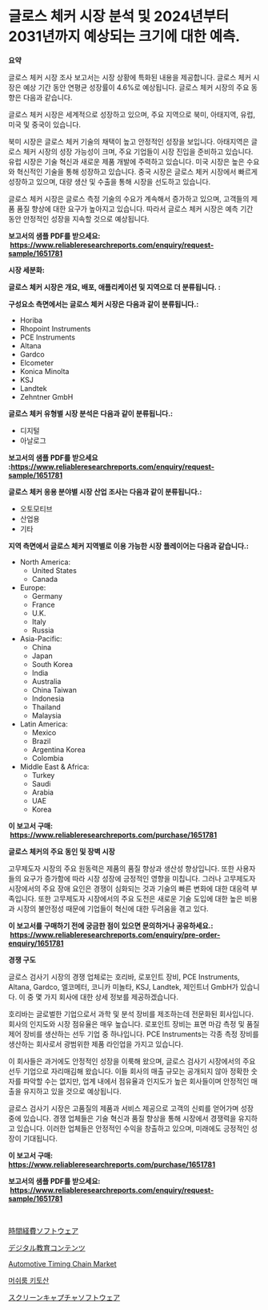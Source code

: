<p><h1>글로스 체커 시장 분석 및 2024년부터 2031년까지 예상되는 크기에 대한 예측.</h1></p><p><strong>요약</strong></p>
<p><p>글로스 체커 시장 조사 보고서는 시장 상황에 특화된 내용을 제공합니다. 글로스 체커 시장은 예상 기간 동안 연평균 성장률이 4.6%로 예상됩니다. 글로스 체커 시장의 주요 동향은 다음과 같습니다.</p><p>글로스 체커 시장은 세계적으로 성장하고 있으며, 주요 지역으로 북미, 아태지역, 유럽, 미국 및 중국이 있습니다.</p><p>북미 시장은 글로스 체커 기술의 채택이 높고 안정적인 성장을 보입니다. 아태지역은 글로스 체커 시장의 성장 가능성이 크며, 주요 기업들이 시장 진입을 준비하고 있습니다. 유럽 시장은 기술 혁신과 새로운 제품 개발에 주력하고 있습니다. 미국 시장은 높은 수요와 혁신적인 기술을 통해 성장하고 있습니다. 중국 시장은 글로스 체커 시장에서 빠르게 성장하고 있으며, 대량 생산 및 수출을 통해 시장을 선도하고 있습니다.</p><p>글로스 체커 시장은 글로스 측정 기술의 수요가 계속해서 증가하고 있으며, 고객들의 제품 품질 향상에 대한 요구가 높아지고 있습니다. 따라서 글로스 체커 시장은 예측 기간 동안 안정적인 성장을 지속할 것으로 예상됩니다.</p></p>
<p><strong>보고서의 샘플 PDF를 받으세요: &nbsp;<a href="https://www.reliableresearchreports.com/enquiry/request-sample/1651781">https://www.reliableresearchreports.com/enquiry/request-sample/1651781</a></strong></p>
<p><strong>시장 세분화:</strong></p>
<p><strong> 글로스 체커 시장은 개요, 배포, 애플리케이션 및 지역으로 더 분류됩니다. :</strong></p>
<p><strong>구성요소 측면에서는 글로스 체커 시장은 다음과 같이 분류됩니다.:</strong></p>
<p><ul><li>Horiba</li><li>Rhopoint Instruments</li><li>PCE Instruments</li><li>Altana</li><li>Gardco</li><li>Elcometer</li><li>Konica Minolta</li><li>KSJ</li><li>Landtek</li><li>Zehntner GmbH</li></ul></p>
<p><strong> 글로스 체커 유형별 시장 분석은 다음과 같이 분류됩니다.:</strong></p>
<p><ul><li>디지털</li><li>아날로그</li></ul></p>
<p><strong>보고서의 샘플 PDF를 받으세요 :<a href="https://www.reliableresearchreports.com/enquiry/request-sample/1651781">https://www.reliableresearchreports.com/enquiry/request-sample/1651781</a></strong></p>
<p><strong> 글로스 체커 응용 분야별 시장 산업 조사는 다음과 같이 분류됩니다.:</strong></p>
<p><ul><li>오토모티브</li><li>산업용</li><li>기타</li></ul></p>
<p><strong>지역 측면에서 글로스 체커 지역별로 이용 가능한 시장 플레이어는 다음과 같습니다.:</strong></p>
<p><ul>
    <li>
        North America:
        <ul>
            <li>United States</li>
            <li>Canada</li>
        </ul>
    </li>
    <li>
        Europe:
        <ul>
            <li>Germany</li>
            <li>France</li>
            <li>U.K.</li>
            <li>Italy</li>
            <li>Russia</li>
        </ul>
    </li>
    <li>
        Asia-Pacific:
        <ul>
            <li>China</li>
            <li>Japan</li>
            <li>South Korea</li>
            <li>India</li>
            <li>Australia</li>
            <li>China Taiwan</li>
            <li>Indonesia</li>
            <li>Thailand</li>
            <li>Malaysia</li>
        </ul>
    </li>
    <li>
        Latin America:
        <ul>
            <li>Mexico</li>
            <li>Brazil</li>
            <li>Argentina Korea</li>
            <li>Colombia</li>
        </ul>
    </li>
    <li>
        Middle East & Africa:
        <ul>
            <li>Turkey</li>
            <li>Saudi</li>
            <li>Arabia</li>
            <li>UAE</li>
            <li>Korea</li>
        </ul>
    </li>
    </ul></p>
<p><strong>이 보고서 구매: &nbsp;<a href="https://www.reliableresearchreports.com/purchase/1651781">https://www.reliableresearchreports.com/purchase/1651781</a></strong></p>
<p><strong>글로스 체커의 주요 동인 및 장벽 시장</strong></p>
<p><p>고무제도자 시장의 주요 원동력은 제품의 품질 향상과 생산성 향상입니다. 또한 사용자들의 요구가 증가함에 따라 시장 성장에 긍정적인 영향을 미칩니다. 그러나 고무제도자 시장에서의 주요 장애 요인은 경쟁이 심화되는 것과 기술의 빠른 변화에 대한 대응력 부족입니다. 또한 고무제도자 시장에서의 주요 도전은 새로운 기술 도입에 대한 높은 비용과 시장의 불안정성 때문에 기업들이 혁신에 대한 두려움을 겪고 있다.</p></p>
<p><strong>이 보고서를 구매하기 전에 궁금한 점이 있으면 문의하거나 공유하세요.: &nbsp;<a href="https://www.reliableresearchreports.com/enquiry/pre-order-enquiry/1651781">https://www.reliableresearchreports.com/enquiry/pre-order-enquiry/1651781</a></strong></p>
<p><strong>경쟁 구도</strong></p>
<p><p>글로스 검사기 시장의 경쟁 업체로는 호리바, 로포인트 장비, PCE Instruments, Altana, Gardco, 엘코메터, 코니카 미놀타, KSJ, Landtek, 제인트너 GmbH가 있습니다. 이 중 몇 가지 회사에 대한 상세 정보를 제공하겠습니다.</p><p>호리바는 글로벌한 기업으로서 과학 및 분석 장비를 제조하는데 전문화된 회사입니다. 회사의 인지도와 시장 점유율은 매우 높습니다. 로포인트 장비는 표면 마감 측정 및 품질 제어 장비를 생산하는 선두 기업 중 하나입니다. PCE Instruments는 각종 측정 장비를 생산하는 회사로서 광범위한 제품 라인업을 가지고 있습니다.</p><p>이 회사들은 과거에도 안정적인 성장을 이룩해 왔으며, 글로스 검사기 시장에서의 주요 선두 기업으로 자리매김해 왔습니다. 이들 회사의 매출 규모는 공개되지 않아 정확한 숫자를 파악할 수는 없지만, 업계 내에서 점유율과 인지도가 높은 회사들이며 안정적인 매출을 유지하고 있을 것으로 예상됩니다.</p><p>글로스 검사기 시장은 고품질의 제품과 서비스 제공으로 고객의 신뢰를 얻어가며 성장 중에 있습니다. 경쟁 업체들은 기술 혁신과 품질 향상을 통해 시장에서 경쟁력을 유지하고 있습니다. 이러한 업체들은 안정적인 수익을 창출하고 있으며, 미래에도 긍정적인 성장이 기대됩니다.</p></p>
<p><strong>이 보고서 구매: &nbsp; <a href="https://www.reliableresearchreports.com/purchase/1651781">https://www.reliableresearchreports.com/purchase/1651781</a></strong></p>
<p><strong>보고서의 샘플 PDF를 받으세요: &nbsp;<a href="https://www.reliableresearchreports.com/enquiry/request-sample/1651781">https://www.reliableresearchreports.com/enquiry/request-sample/1651781</a></strong><strong></strong></p>
<p>&nbsp;</p>
<p><p><a href="https://github.com/MosesSpinka1914/Market-Research-Report-List-1/blob/main/306095711476.md">時間経費ソフトウェア</a></p><p><a href="https://medium.com/@alyle7648/%E3%83%87%E3%82%B8%E3%82%BF%E3%83%AB%E6%95%99%E8%82%B2%E3%82%B3%E3%83%B3%E3%83%86%E3%83%B3%E3%83%84%E5%B8%82%E5%A0%B4-2031%E5%B9%B4%E3%81%BE%E3%81%A7%E3%81%AE%E5%8B%95%E5%90%91-%E4%BA%88%E6%B8%AC-%E7%AB%B6%E4%BA%89%E5%88%86%E6%9E%90-ece730e20cf3">デジタル教育コンテンツ</a></p><p><a href="https://issuu.com/reportprime-2/docs/automotive-timing-chain-market-size-2030.pptx">Automotive Timing Chain Market</a></p><p><a href="https://github.com/Tristiarton768456/Market-Research-Report-List-1/blob/main/764877710521.md">머쉬룸 키토산</a></p><p><a href="https://github.com/bevdtkn4419963/Market-Research-Report-List-1/blob/main/667195011475.md">スクリーンキャプチャソフトウェア</a></p></p>